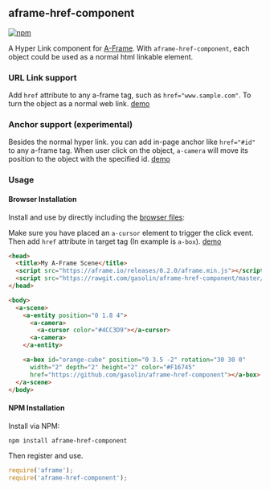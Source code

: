 ## aframe-href-component

[![npm](https://img.shields.io/npm/v/webby-plugin.svg)](https://www.npmjs.com/package/webby-plugin)

A Hyper Link component for [A-Frame](https://aframe.io). With `aframe-href-component`, each object could be used as a normal html linkable element.

### URL Link support

Add `href` attribute to any a-frame tag, such as `href="www.sample.com"`. To turn the object as a normal web link. [demo](https://gasolin.github.io/aframe-href-component/basic/link.html)

### Anchor support (experimental)

Besides the normal hyper link. you can add in-page anchor like `href="#id"` to any a-frame tag.
When user click on the object, `a-camera` will move its position to the object with the specified id. [demo](https://gasolin.github.io/aframe-href-component/basic/anchor.html)

### Usage

#### Browser Installation

Install and use by directly including the [browser files](dist):

Make sure you have placed an `a-cursor` element to trigger the click event.
Then add `href` attribute in target tag (In example is `a-box`). [demo](https://gasolin.github.io/aframe-href-component/basic/index.html)


```html
<head>
  <title>My A-Frame Scene</title>
  <script src="https://aframe.io/releases/0.2.0/aframe.min.js"></script>
  <script src="https://rawgit.com/gasolin/aframe-href-component/master/dist/aframe-href-component.min.js"></script>
</head>

<body>
  <a-scene>
    <a-entity position="0 1.8 4">
      <a-camera>
        <a-cursor color="#4CC3D9"></a-cursor>
      <a-camera>
    </a-entity>

    <a-box id="orange-cube" position="0 3.5 -2" rotation="30 30 0"
      width="2" depth="2" height="2" color="#F16745"
      href="https://github.com/gasolin/aframe-href-component"></a-box>
  </a-scene>
</body>
```

#### NPM Installation

Install via NPM:

```bash
npm install aframe-href-component
```

Then register and use.

```js
require('aframe');
require('aframe-href-component');
```
